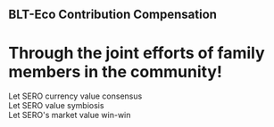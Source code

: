 ## BLT-Eco Contribution Compensation
#  Through the joint efforts of family members in the community!

Let SERO currency value consensus  
Let SERO value symbiosis  
Let SERO's market value win-win  
